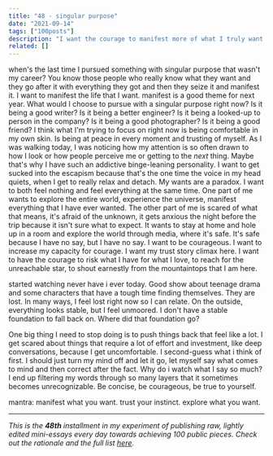 ```yaml
---
title: "48 - singular purpose"
date: "2021-09-14"
tags: ["100posts"]
description: "I want the courage to manifest more of what I truly want. Feeling lost and committing to finding a foundation in my instinct and trusting myself to get through whatever I jump in."
related: []
---
```

when's the last time I pursued something with singular purpose that wasn't my career? You know those people who really know what they want and they go after it with everything they got and then they seize it and manifest it. I want to manifest the life that I want. manifest is a good theme for next year. What would I choose to pursue with a singular purpose right now? Is it being a good writer? Is it being a better engineer? Is it being a looked-up to person in the company? Is it being a good photographer? Is it being a good friend? I think what I'm trying to focus on right now is being comfortable in my own skin. Is being at peace in every moment and trusting of myself. As I was walking today, I was noticing how my attention is so often drawn to how I look or how people perceive me or getting to the _next_ thing. Maybe that's why I have such an addictive binge-leaning personality. I want to get sucked into the escapism because that's the one time the voice in my head quiets, when I get to really relax and detach. My wants are a paradox. I want to both feel nothing and feel everything at the same time. One part of me wants to explore the entire world, experience the universe, manifest everything that I have ever wanted. The other part of me is scared of what that means, it's afraid of the unknown, it gets anxious the night before the trip because it isn't sure what to expect. It wants to stay at home and hole up in a room and explore the world through media, where it's safe. It's safe because I have no say, but I have no say. I want to be courageous. I want to increase my capacity for courage. I want my trust story climax here. I want to have the courage to risk what I have for what I love, to reach for the unreachable star, to shout earnestly from the mountaintops that I am here.

started watching never have i ever today. Good show about teenage drama and some characters that have a tough time finding themselves. They are lost. In many ways, I feel lost right now so I can relate. On the outside, everything looks stable, but I feel unmoored. I don't have a stable foundation to fall back on. Where did that foundation go? 

One big thing I need to stop doing is to push things back that feel like a lot. I get scared about things that require a lot of effort and investment, like deep conversations, because I get uncomfortable. I second-guess what i think of first. I should just turn my mind off and let it go, let myself say what comes to mind and then correct after the fact. Why do i watch what I say so much? I end up filtering my words through so many layers that it sometimes becomes unrecognizable. Be concise, be courageous, be true to yourself.

mantra: manifest what you want. trust your instinct. explore what you want.

---

*This is the **48th** installment in my experiment of publishing raw, lightly edited mini-essays every day towards achieving 100 public pieces. Check out the rationale and the full list [here](https://www.spencerchang.me/experiments/100posts/)*.

